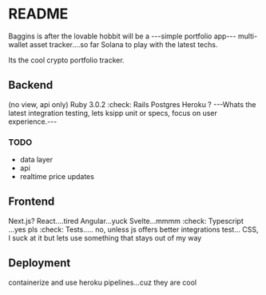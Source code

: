 # README

Baggins is after the lovable hobbit will be a ---simple portfolio app--- multi-wallet asset tracker....so far Solana to play with the latest techs.

Its the cool crypto portfolio tracker.
## Backend 
(no view, api only)
Ruby 3.0.2 :check:
Rails
Postgres
Heroku ?
---Whats the latest integration testing, lets ksipp unit or specs, focus on user experience.---
### TODO
- data layer
- api
- realtime price updates
## Frontend
Next.js?
React....tired
Angular...yuck
Svelte...mmmm  :check:
Typescript ...yes pls :check:
Tests..... no, unless js offers better integrations test...
CSS, I suck at it but lets use something that stays out of my way

## Deployment
containerize and use heroku pipelines...cuz they are cool